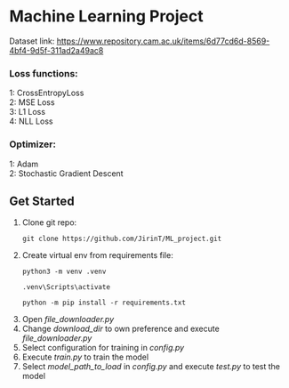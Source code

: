 # Machine Learning Project

Dataset link: https://www.repository.cam.ac.uk/items/6d77cd6d-8569-4bf4-9d5f-311ad2a49ac8

### Loss functions:
1: CrossEntropyLoss <br>
2: MSE Loss <br>
3: L1 Loss <br>
4: NLL Loss <br>

### Optimizer:
1: Adam <br>
2: Stochastic Gradient Descent <br>

## Get Started
1. Clone git repo: <br>
   ```
   git clone https://github.com/JirinT/ML_project.git
   ```
2. Create virtual env from requirements file: <br>
   ```
   python3 -m venv .venv
   ```
   ```
   .venv\Scripts\activate
   ```
   ```
   python -m pip install -r requirements.txt
   ```
3. Open <em>file_downloader.py</em>
4. Change <em>download_dir</em> to own preference and execute <em>file_downloader.py</em>
5. Select configuration for training in <em>config.py</em>
6. Execute <em>train.py</em> to train the model
7. Select <em>model_path_to_load</em> in <em>config.py</em> and execute <em>test.py</em> to test the model
